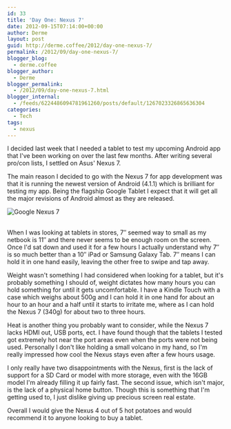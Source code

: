 ```yaml
---
id: 33
title: 'Day One: Nexus 7'
date: 2012-09-15T07:14:00+00:00
author: Derme
layout: post
guid: http://derme.coffee/2012/day-one-nexus-7/
permalink: /2012/09/day-one-nexus-7/
blogger_blog:
  - derme.coffee
blogger_author:
  - Derme
blogger_permalink:
  - /2012/09/day-one-nexus-7.html
blogger_internal:
  - /feeds/6224486094781961260/posts/default/1267023326865636304
categories:
  - Tech
tags:
  - nexus
---
```

I decided last week that I needed a tablet to test my upcoming Android app that I've been working on over the last few months. After writing several pro/con lists, I settled on Asus' Nexus 7.

The main reason I decided to go with the Nexus 7 for app development was that it is running the newest version of Android (4.1.1) which is brilliant for testing my app. Being the flagship Google Tablet I expect that it will get all the major revisions of Android almost as they are released.

![Google Nexus 7](http://derme.coffee/uploads/2012/09/google_nexus7.png)

<!--more-->
    
<br /> When I was looking at tablets in stores, 7&#8243; seemed way to small as my netbook is 11&#8243; and there never seems to be enough room on the screen. Once I'd sat down and used it for a few hours I actually understand why 7&#8243; is so much better than a 10&#8243; iPad or Samsung Galaxy Tab. 7&#8243; means I can hold it in one hand easily, leaving the other free to swipe and tap away.



Weight wasn't something I had considered when looking for a tablet, but it's probably something I should of, weight dictates how many hours you can hold something for until it gets uncomfortable. I have a Kindle Touch with a case which weighs about 500g and I can hold it in one hand for about an hour to an hour and a half until it starts to irritate me, where as I can hold the Nexus 7 (340g) for about two to three hours.



Heat is another thing you probably want to consider, while the Nexus 7 lacks HDMI out, USB ports, ect. I have found though that the tablets I tested got extremely hot near the port areas even when the ports were not being used. Personally I don't like holding a small volcano in my hand, so I'm really impressed how cool the Nexus stays even after a few hours usage.



I only really have two disappointments with the Nexus, first is the lack of support for a SD Card or model with more storage, even with the 16GB model I'm already filling it up fairly fast. The second issue, which isn't major, is the lack of a physical home button. Though this is something that I'm getting used to, I just dislike giving up precious screen real estate.


Overall I would give the Nexus 4 out of 5 hot potatoes and would recommend it to anyone looking to buy a tablet.

